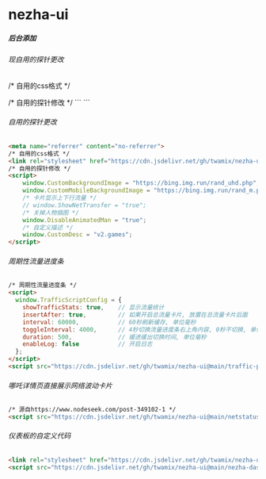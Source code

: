 # nezha-ui
##### 后台添加
###### 现自用的探针更改 
/* 自用的css格式 */
<link rel="stylesheet" href="https://cdn.jsdelivr.net/gh/twamix/nezha-ui@main/nezha-style1.css">
/* 自用的探针修改 */
```
<script src="https://cdn.jsdelivr.net/gh/twamix/nezha-ui@main/nezha-js1.js"></script>
```

###### 自用的探针更改 
```html
<meta name="referrer" content="no-referrer">
/* 自用的css格式 */
<link rel="stylesheet" href="https://cdn.jsdelivr.net/gh/twamix/nezha-ui@main/nezha-style.css">
/* 自用的探针修改 */
<script>
    window.CustomBackgroundImage = "https://bing.img.run/rand_uhd.php"; /* 页面背景图 */
    window.CustomMobileBackgroundImage = "https://bing.img.run/rand_m.php"; /* 移动端页面背景图 */
    /* 卡片显示上下行流量 */
    // window.ShowNetTransfer = "true";
    /* 关掉人物插图 */
    window.DisableAnimatedMan = "true";
    /* 自定义描述 */
    window.CustomDesc = "v2.games";
</script>
```
###### 周期性流量进度条 
```html
/* 周期性流量进度条 */
<script>
  window.TrafficScriptConfig = {
    showTrafficStats: true,    // 显示流量统计
    insertAfter: true,         // 如果开启总流量卡片, 放置在总流量卡片后面
    interval: 60000,           // 60秒刷新缓存, 单位毫秒
    toggleInterval: 4000,      // 4秒切换流量进度条右上角内容, 0秒不切换, 单位毫秒
    duration: 500,             // 缓进缓出切换时间, 单位毫秒
    enableLog: false           // 开启日志
  };
</script>
<script src="https://cdn.jsdelivr.net/gh/twamix/nezha-ui@main/traffic-progress.js"></script>
```

###### 哪吒详情页直接展示网络波动卡片 
```html
/* 源自https://www.nodeseek.com/post-349102-1 */
<script src="https://cdn.jsdelivr.net/gh/twamix/nezha-ui@main/netstatus-autoshow.js"></script>
```
###### 仪表板的自定义代码 
```html
<link rel="stylesheet" href="https://cdn.jsdelivr.net/gh/twamix/nezha-ui@main/nezha-dashboard.css">
<script src="https://cdn.jsdelivr.net/gh/twamix/nezha-ui@main/nezha-dashboard.js"></script>
```
